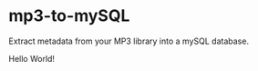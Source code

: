 mp3-to-mySQL
============

Extract metadata from your MP3 library into a mySQL database.  

Hello World!
